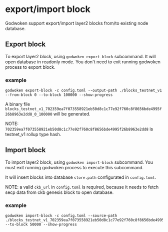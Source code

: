 # export/import block

Godwoken support export/import layer2 blocks from/to existing node database.

## Export block

To export layer2 block, using `godwoken export-block` subcommand. It will open database in readonly mode.
You don't need to exit running godwoken process to export block.

### example

```shell
godwoken export-block -c config.toml --output-path ./blocks_testnet_v1 --from-block 0 --to-block 100000 --show-progress
```

A binary file `blocks_testnet_v1_702359ea7f073558921eb50d8c1c77e92f760c8f8656bde4995f26b8963e2dd8_0_100000` will be generated.

NOTE: `702359ea7f073558921eb50d8c1c77e92f760c8f8656bde4995f26b8963e2dd8` is testnet_v1 rollup type hash.

## Import block

To import layer2 block, using `godwoken import-block` subcommand. You must exit running godwoken process to execute
this subcommand.

It will insert blocks into database `store.path` configurated in `config.toml`.

NOTE: a valid `ckb_url` in `config.toml` is required, because it needs to fetch secp data from ckb genesis block to open database.

### example

```shell
godwoken import-block -c config.toml --source-path ./blocks_testnet_v1_702359ea7f073558921eb50d8c1c77e92f760c8f8656bde4995f26b8963e2dd8_0_100000 --to-block 50000 --show-progress
```
